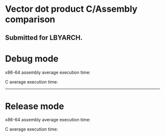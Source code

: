 # Vector dot product C/Assembly comparison
## Submitted for LBYARCH.

# Debug mode
x86-64 assembly average execution time: 

C average execution time: 

---
# Release mode
x86-64 assembly average execution time: 

C average execution time: 
